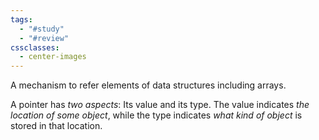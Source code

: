 ```yaml
---
tags:
  - "#study"
  - "#review"
cssclasses:
  - center-images
---
```

A mechanism to refer elements of data structures including arrays.

A pointer has *two aspects*: Its value and its type. The value indicates *the location of some object*, while the type indicates *what kind of object* is stored in that location.